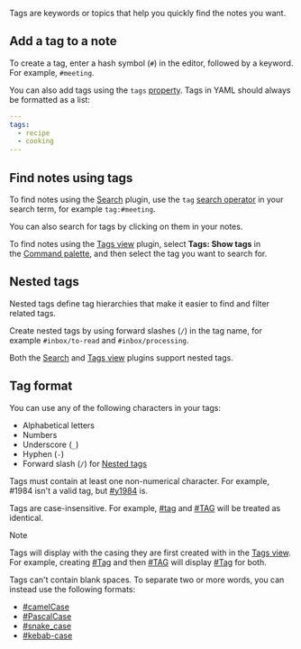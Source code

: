 Tags are keywords or topics that help you quickly find the notes you want.

## Add a tag to a note

To create a tag, enter a hash symbol (`#`) in the editor, followed by a keyword. For example, `#meeting`.

You can also add tags using the `tags` [property](https://help.obsidian.md/Editing+and+formatting/Properties). Tags in YAML should always be formatted as a list:

```yaml
---
tags:
  - recipe
  - cooking
---
```

## Find notes using tags

To find notes using the [Search](https://help.obsidian.md/Plugins/Search) plugin, use the `tag` [search operator](https://help.obsidian.md/Plugins/Search#Search%20operators) in your search term, for example `tag:#meeting`.

You can also search for tags by clicking on them in your notes.

To find notes using the [Tags view](https://help.obsidian.md/Plugins/Tags+view) plugin, select **Tags: Show tags** in the [Command palette](https://help.obsidian.md/Plugins/Command+palette), and then select the tag you want to search for.

## Nested tags

Nested tags define tag hierarchies that make it easier to find and filter related tags.

Create nested tags by using forward slashes (`/`) in the tag name, for example `#inbox/to-read` and `#inbox/processing`.

Both the [Search](https://help.obsidian.md/Plugins/Search) and [Tags view](https://help.obsidian.md/Plugins/Tags+view) plugins support nested tags.

## Tag format

You can use any of the following characters in your tags:

- Alphabetical letters
- Numbers
- Underscore (`_`)
- Hyphen (`-`)
- Forward slash (`/`) for [Nested tags](https://help.obsidian.md/Editing+and+formatting/Tags#Nested%20tags)

Tags must contain at least one non-numerical character. For example, #1984 isn't a valid tag, but [#y1984](https://publish.obsidian.md/#y1984) is.

Tags are case-insensitive. For example, [#tag](https://publish.obsidian.md/#tag) and [#TAG](https://publish.obsidian.md/#TAG) will be treated as identical.

Note

Tags will display with the casing they are first created with in the [Tags view](https://help.obsidian.md/Plugins/Tags+view).  
For example, creating [#Tag](https://publish.obsidian.md/#Tag) and then [#TAG](https://publish.obsidian.md/#TAG) will display [#Tag](https://publish.obsidian.md/#Tag) for both.

Tags can't contain blank spaces. To separate two or more words, you can instead use the following formats:

- [#camelCase](https://publish.obsidian.md/#camelCase)
- [#PascalCase](https://publish.obsidian.md/#PascalCase)
- [#snake_case](https://publish.obsidian.md/#snake_case)
- [#kebab-case](https://publish.obsidian.md/#kebab-case)
